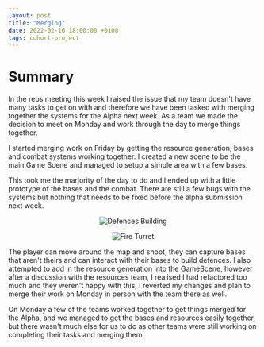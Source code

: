 ```yaml
---
layout: post
title: "Merging"
date: 2022-02-16 18:00:00 +0100
tags: cohort-project
---
```


# Summary
In the reps meeting this week I raised the issue that my team doesn't have many tasks to get on with and therefore we have been tasked with merging together the systems for the Alpha next week. As a team we made the decision to meet on Monday and work through the day to merge things together. 

I started merging work on Friday by getting the resource generation, bases and combat systems working together. I created a new scene to be the main Game Scene and managed to setup a simple area with a few bases. 

This took me the marjority of the day to do and I ended up with a little prototype of the bases and the combat. There are still a few bugs with the systems but nothing that needs to be fixed before the alpha submission next week.

<p align="center">
  <img src="{{site.baseurl}}/assets/cohort-project/defences-building.png" alt="Defences Building"/>
</p> 

<p align="center">
  <img src="{{site.baseurl}}/assets/cohort-project/fire-turret-defence.png" alt="Fire Turret"/>
</p> 

The player can move around the map and shoot, they can capture bases that aren't theirs and can interact with their bases to build defences. I also attempted to add in the resource generation into the GameScene, however after a discussion with the resources team, I realised I had refactored too much and they weren't happy with this, I reverted my changes and plan to merge their work on Monday in person with the team there as well. 

On Monday a few of the teams worked together to get things merged for the Alpha, and we managed to get the bases and resources easily together, but there wasn't much else for us to do as other teams were still working on completing their tasks and merging them.
